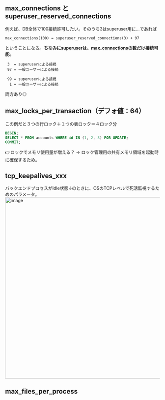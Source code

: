 ## max_connections と superuser_reserved_connections
例えば、DB全体で100接続許可したい。そのうち3はsuperuser用に...であれば
```
max_connections(100) = superuser_reserved_connections(3) + 97
```
ということになる。**ちなみにsuperuserは、max_connectionsの数だけ接続可能。**
```
 3  = superuserによる接続
 97 = 一般ユーザーによる接続
```
```
 99 = superuserによる接続
  1 = 一般ユーザーによる接続
```
両方あり◎

## max_locks_per_transaction（デフォ値：64）
この例だと３つの行ロック＋１つの表ロック＝４ロック分
```sql
BEGIN;
SELECT * FROM accounts WHERE id IN (1, 2, 3) FOR UPDATE;
COMMIT;
```
👉ロックでメモリ使用量が増える？ -> ロック管理用の共有メモリ領域を起動時に確保するため。<br>

## tcp_keepalives_xxx
バックエンドプロセスがIdle状態↓のときに、OSのTCPレベルで死活監視するためのパラメータ。
<img width="1224" height="590" alt="image" src="https://github.com/user-attachments/assets/af4375cb-fb20-433d-866a-67de06f150a5" />


## max_files_per_process


